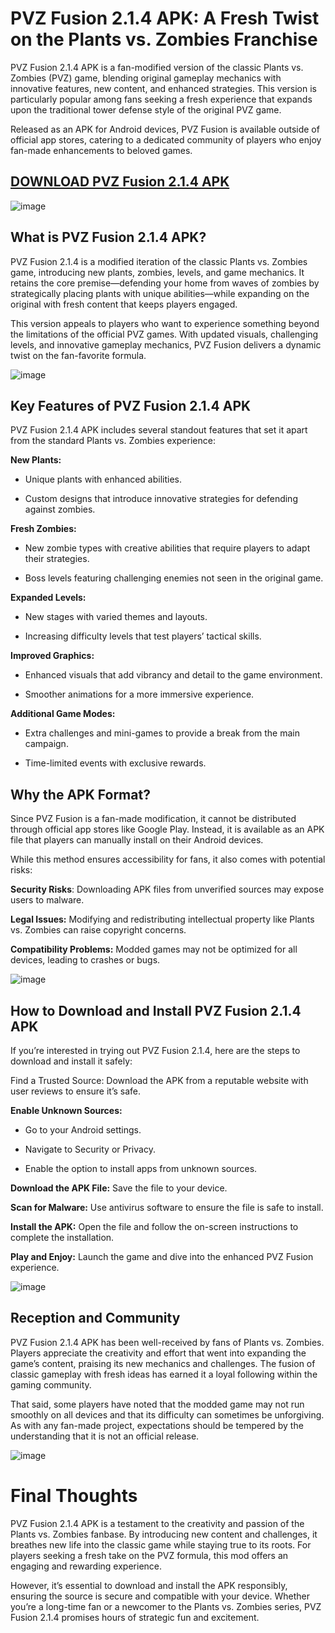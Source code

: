 # PVZ Fusion 2.1.4 APK: A Fresh Twist on the Plants vs. Zombies Franchise

PVZ Fusion 2.1.4 APK is a fan-modified version of the classic Plants vs. Zombies (PVZ) game, blending original gameplay mechanics with innovative features, new content, and enhanced strategies. This version is particularly popular among fans seeking a fresh experience that expands upon the traditional tower defense style of the original PVZ game.

Released as an APK for Android devices, PVZ Fusion is available outside of official app stores, catering to a dedicated community of players who enjoy fan-made enhancements to beloved games.

## [DOWNLOAD PVZ Fusion 2.1.4 APK](https://modfyp.io/pvz-fusion/)

![image](https://github.com/user-attachments/assets/c0aebf9e-4857-4925-8a36-1b0eb2432bbe)


## What is PVZ Fusion 2.1.4 APK?

PVZ Fusion 2.1.4 is a modified iteration of the classic Plants vs. Zombies game, introducing new plants, zombies, levels, and game mechanics. It retains the core premise—defending your home from waves of zombies by strategically placing plants with unique abilities—while expanding on the original with fresh content that keeps players engaged.

This version appeals to players who want to experience something beyond the limitations of the official PVZ games. With updated visuals, challenging levels, and innovative gameplay mechanics, PVZ Fusion delivers a dynamic twist on the fan-favorite formula.

![image](https://github.com/user-attachments/assets/9bcd6144-e42d-4eb3-9887-c58d044d7d9c)


## Key Features of PVZ Fusion 2.1.4 APK

PVZ Fusion 2.1.4 APK includes several standout features that set it apart from the standard Plants vs. Zombies experience:

**New Plants:**

- Unique plants with enhanced abilities.

- Custom designs that introduce innovative strategies for defending against zombies.

**Fresh Zombies:**

- New zombie types with creative abilities that require players to adapt their strategies.

- Boss levels featuring challenging enemies not seen in the original game.

**Expanded Levels:**

- New stages with varied themes and layouts.

- Increasing difficulty levels that test players’ tactical skills.

**Improved Graphics:**

- Enhanced visuals that add vibrancy and detail to the game environment.

- Smoother animations for a more immersive experience.

**Additional Game Modes:**

- Extra challenges and mini-games to provide a break from the main campaign.

- Time-limited events with exclusive rewards.

## Why the APK Format?

Since PVZ Fusion is a fan-made modification, it cannot be distributed through official app stores like Google Play. Instead, it is available as an APK file that players can manually install on their Android devices.

While this method ensures accessibility for fans, it also comes with potential risks:

**Security Risks**: Downloading APK files from unverified sources may expose users to malware.

**Legal Issues:** Modifying and redistributing intellectual property like Plants vs. Zombies can raise copyright concerns.

**Compatibility Problems:** Modded games may not be optimized for all devices, leading to crashes or bugs.

![image](https://github.com/user-attachments/assets/e7f1cf02-bfa8-4361-8d1e-c20fbd4d1f5e)


## How to Download and Install PVZ Fusion 2.1.4 APK

If you’re interested in trying out PVZ Fusion 2.1.4, here are the steps to download and install it safely:

Find a Trusted Source: Download the APK from a reputable website with user reviews to ensure it’s safe.

**Enable Unknown Sources:**

- Go to your Android settings.

- Navigate to Security or Privacy.

- Enable the option to install apps from unknown sources.

**Download the APK File:** Save the file to your device.

**Scan for Malware:** Use antivirus software to ensure the file is safe to install.

**Install the APK:** Open the file and follow the on-screen instructions to complete the installation.

**Play and Enjoy:** Launch the game and dive into the enhanced PVZ Fusion experience.

![image](https://github.com/user-attachments/assets/fff27d0e-b84e-4a02-bd3c-d6901f717df9)


## Reception and Community

PVZ Fusion 2.1.4 APK has been well-received by fans of Plants vs. Zombies. Players appreciate the creativity and effort that went into expanding the game’s content, praising its new mechanics and challenges. The fusion of classic gameplay with fresh ideas has earned it a loyal following within the gaming community.

That said, some players have noted that the modded game may not run smoothly on all devices and that its difficulty can sometimes be unforgiving. As with any fan-made project, expectations should be tempered by the understanding that it is not an official release.

![image](https://github.com/user-attachments/assets/3f0ca793-41c8-4095-be1d-a1caad04a81f)


# Final Thoughts

PVZ Fusion 2.1.4 APK is a testament to the creativity and passion of the Plants vs. Zombies fanbase. By introducing new content and challenges, it breathes new life into the classic game while staying true to its roots. For players seeking a fresh take on the PVZ formula, this mod offers an engaging and rewarding experience.

However, it’s essential to download and install the APK responsibly, ensuring the source is secure and compatible with your device. Whether you’re a long-time fan or a newcomer to the Plants vs. Zombies series, PVZ Fusion 2.1.4 promises hours of strategic fun and excitement.
